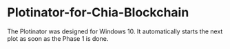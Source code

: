 # Plotinator-for-Chia-Blockchain
The Plotinator was designed for Windows 10. It automatically starts the next plot as soon as the Phase 1 is done. 
